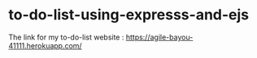 # to-do-list-using-expresss-and-ejs

The link for my to-do-list website : https://agile-bayou-41111.herokuapp.com/
